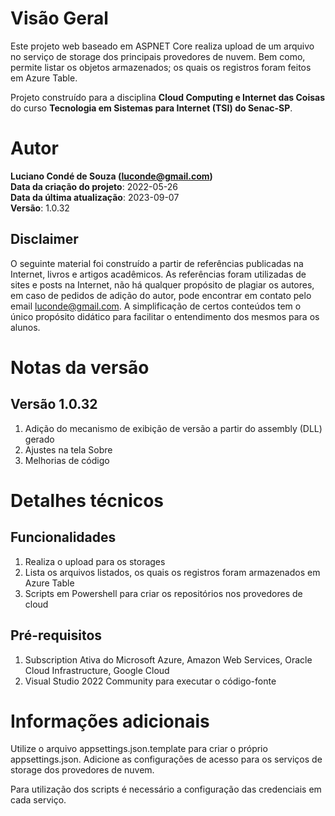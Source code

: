 # Visão Geral
Este projeto web baseado em ASPNET Core realiza upload de um arquivo no serviço de storage dos principais provedores de nuvem. Bem como, permite listar os objetos armazenados; os quais os registros foram feitos em Azure Table.

Projeto construído para a disciplina **Cloud Computing e Internet das Coisas** do curso **Tecnologia em Sistemas para Internet (TSI) do Senac-SP**.

# Autor
**Luciano Condé de Souza (luconde@gmail.com)**  
**Data da criação do projeto**: 2022-05-26  
**Data da última atualização**: 2023-09-07  
**Versão**: 1.0.32

## Disclaimer
O seguinte material foi construído a partir de referências publicadas na Internet, livros e artigos acadêmicos. As referências foram utilizadas de sites e posts na Internet, não há qualquer propósito de plagiar os autores, em caso de pedidos de adição do autor, pode encontrar em contato pelo email luconde@gmail.com. A simplificação de certos conteúdos tem o único propósito didático para facilitar o entendimento dos mesmos para os alunos.

# Notas da versão 
## Versão 1.0.32
1. Adição do mecanismo de exibição de versão a partir do assembly (DLL) gerado
2. Ajustes na tela Sobre
3. Melhorias de código

# Detalhes técnicos

## Funcionalidades
1. Realiza o upload para os storages
2. Lista os arquivos listados, os quais os registros foram armazenados em Azure Table
3. Scripts em Powershell para criar os repositórios nos provedores de cloud

## Pré-requisitos
1. Subscription Ativa do Microsoft Azure, Amazon Web Services, Oracle Cloud Infrastructure, Google Cloud
2. Visual Studio 2022 Community para executar o código-fonte

# Informações adicionais
Utilize o arquivo appsettings.json.template para criar o próprio appsettings.json. Adicione as configurações de acesso para os serviços de storage dos provedores de nuvem. 

Para utilização dos scripts é necessário a configuração das credenciais em cada serviço. 